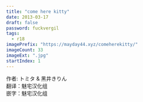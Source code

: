 ```yaml
---
title: "come here kitty"
date: 2013-03-17
draft: false
password: fuckvergil
tags: 
  - r18
imagePrefix: "https://mayday44.xyz/comeherekitty/"  
imageCount: 33
imageExt: ".jpg" 
startIndex: 1
---
```

作者: トミタ & 黑井きりん  
翻译：魅宅汉化组  
嵌字：魅宅汉化组  